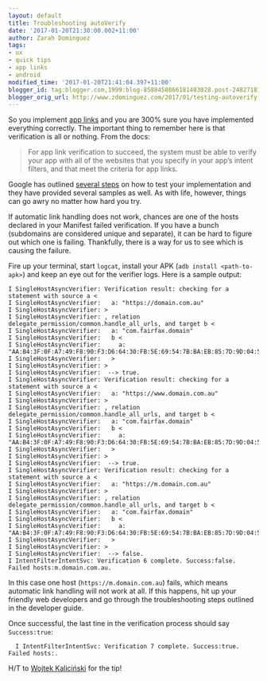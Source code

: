 ```yaml
---
layout: default
title: Troubleshooting autoVerify
date: '2017-01-20T21:30:00.002+11:00'
author: Zarah Dominguez
tags:
- ux
- quick tips
- app links
- android
modified_time: '2017-01-20T21:41:04.397+11:00'
blogger_id: tag:blogger.com,1999:blog-8588450866181483028.post-2482718186145075003
blogger_orig_url: http://www.zdominguez.com/2017/01/testing-autoverify.html
---
```


So you implement [app links](https://developer.android.com/training/app-links/index.html) and you are 300% sure you have implemented everything correctly. The important thing to remember here is that verification is all or nothing. From the docs:

> For app link verification to succeed, the system must be able to verify your app with all of the websites that you specify in your app’s intent filters, and that meet the criteria for app links. 

Google has outlined [several steps](https://developers.google.com/digital-asset-links/tools/generator) on how to test your implementation and they have provided several samples as well. As with life, however, things can go awry no matter how hard you try.

If automatic link handling does not work, chances are one of the hosts declared in your Manifest failed verification. If you have a bunch (subdomains are considered unique and separate), it can be hard to figure out which one is failing. Thankfully, there is a way for us to see which is causing the failure.

Fire up your terminal, start `logcat`, install your APK (`adb install <path-to-apk>`) and keep an eye out for the verifier logs. Here is a sample output:

```shell
I SingleHostAsyncVerifier: Verification result: checking for a statement with source a <
I SingleHostAsyncVerifier:   a: "https://domain.com.au"
I SingleHostAsyncVerifier: >
I SingleHostAsyncVerifier: , relation delegate_permission/common.handle_all_urls, and target b <
I SingleHostAsyncVerifier:   a: "com.fairfax.domain"
I SingleHostAsyncVerifier:   b <
I SingleHostAsyncVerifier:     a: "AA:B4:3F:0F:A7:49:F8:90:F3:D6:64:30:FB:5E:69:54:7B:BA:EB:85:7D:9D:04:57:83:5F:FD:58:E7:B9:70:6A"
I SingleHostAsyncVerifier:   >
I SingleHostAsyncVerifier: >
I SingleHostAsyncVerifier:  --> true.
I SingleHostAsyncVerifier: Verification result: checking for a statement with source a <
I SingleHostAsyncVerifier:   a: "https://www.domain.com.au"
I SingleHostAsyncVerifier: >
I SingleHostAsyncVerifier: , relation delegate_permission/common.handle_all_urls, and target b <
I SingleHostAsyncVerifier:   a: "com.fairfax.domain"
I SingleHostAsyncVerifier:   b <
I SingleHostAsyncVerifier:     a: "AA:B4:3F:0F:A7:49:F8:90:F3:D6:64:30:FB:5E:69:54:7B:BA:EB:85:7D:9D:04:57:83:5F:FD:58:E7:B9:70:6A"
I SingleHostAsyncVerifier:   >
I SingleHostAsyncVerifier: >
I SingleHostAsyncVerifier:  --> true.
I SingleHostAsyncVerifier: Verification result: checking for a statement with source a <
I SingleHostAsyncVerifier:   a: "https://m.domain.com.au"
I SingleHostAsyncVerifier: >
I SingleHostAsyncVerifier: , relation delegate_permission/common.handle_all_urls, and target b <
I SingleHostAsyncVerifier:   a: "com.fairfax.domain"
I SingleHostAsyncVerifier:   b <
I SingleHostAsyncVerifier:     a: "AA:B4:3F:0F:A7:49:F8:90:F3:D6:64:30:FB:5E:69:54:7B:BA:EB:85:7D:9D:04:57:83:5F:FD:58:E7:B9:70:6A"
I SingleHostAsyncVerifier:   >
I SingleHostAsyncVerifier: >
I SingleHostAsyncVerifier:  --> false.
I IntentFilterIntentSvc: Verification 6 complete. Success:false. Failed hosts:m.domain.com.au.
```

In this case one host (`https://m.domain.com.au`) fails, which means automatic link handling will not work at all. If this happens, hit up your friendly web developers and go through the troubleshooting steps outlined in the developer guide.

Once successful, the last tine in the verification process should say `Success:true`:

```shell
  I IntentFilterIntentSvc: Verification 7 complete. Success:true. Failed hosts:.
```

H/T to [Wojtek Kaliciński](https://twitter.com/wkalic) for the tip!

